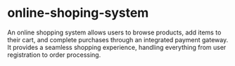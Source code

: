 # online-shoping-system
 An online shopping system allows users to browse products, add items to their cart, and complete purchases through an integrated payment gateway. It provides a seamless shopping experience, handling everything from user registration to order processing.
